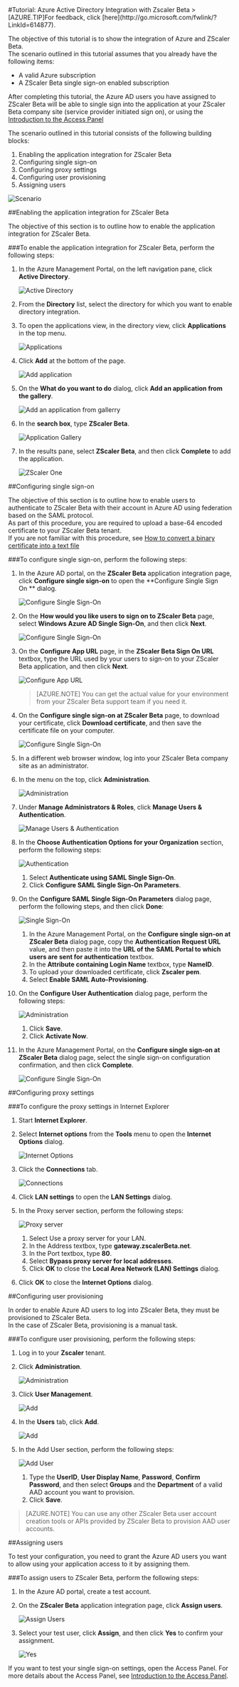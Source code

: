 <properties pageTitle="Tutorial: Azure Active Directory Integration with Zscaler Beta | Windows Azure" description="Learn how to use Zscaler Beta with Azure Active Directory to enable single sign-on, automated provisioning, and more!." services="active-directory" authors="MarkusVi"  documentationCenter="na" manager="stevenpo"/>
<tags ms.service="active-directory" ms.devlang="na" ms.topic="article" ms.tgt_pltfrm="na" ms.workload="identity" ms.date="08/01/2015" ms.author="markvi" />
#Tutorial: Azure Active Directory Integration with Zscaler Beta
>[AZURE.TIP]For feedback, click [here](http://go.microsoft.com/fwlink/?LinkId=614877).
  
The objective of this tutorial is to show the integration of Azure and ZScaler Beta.  
The scenario outlined in this tutorial assumes that you already have the following items:

-   A valid Azure subscription
-   A ZScaler Beta single sign-on enabled subscription
  
After completing this tutorial, the Azure AD users you have assigned to ZScaler Beta will be able to single sign into the application at your ZScaler Beta company site (service provider initiated sign on), or using the [Introduction to the Access Panel](https://msdn.microsoft.com/zh-cn/library/dn308586)
  
The scenario outlined in this tutorial consists of the following building blocks:

1.  Enabling the application integration for ZScaler Beta
2.  Configuring single sign-on
3.  Configuring proxy settings
4.  Configuring user provisioning
5.  Assigning users

![Scenario](./media/active-directory-saas-zscaler-beta-tutorial/IC800223.png "Scenario")

##Enabling the application integration for ZScaler Beta
  
The objective of this section is to outline how to enable the application integration for ZScaler Beta.

###To enable the application integration for ZScaler Beta, perform the following steps:

1.  In the Azure Management Portal, on the left navigation pane, click **Active Directory**.

    ![Active Directory](./media/active-directory-saas-zscaler-beta-tutorial/IC700993.png "Active Directory")

2.  From the **Directory** list, select the directory for which you want to enable directory integration.

3.  To open the applications view, in the directory view, click **Applications** in the top menu.

    ![Applications](./media/active-directory-saas-zscaler-beta-tutorial/IC700994.png "Applications")

4.  Click **Add** at the bottom of the page.

    ![Add application](./media/active-directory-saas-zscaler-beta-tutorial/IC749321.png "Add application")

5.  On the **What do you want to do** dialog, click **Add an application from the gallery**.

    ![Add an application from gallerry](./media/active-directory-saas-zscaler-beta-tutorial/IC749322.png "Add an application from gallerry")

6.  In the **search box**, type **ZScaler Beta**.

    ![Application Gallery](./media/active-directory-saas-zscaler-beta-tutorial/IC800224.png "Application Gallery")

7.  In the results pane, select **ZScaler Beta**, and then click **Complete** to add the application.

    ![ZScaler One](./media/active-directory-saas-zscaler-beta-tutorial/IC800216.png "ZScaler One")

##Configuring single sign-on
  
The objective of this section is to outline how to enable users to authenticate to ZScaler Beta with their account in Azure AD using federation based on the SAML protocol.  
As part of this procedure, you are required to upload a base-64 encoded certificate to your ZScaler Beta tenant.  
If you are not familiar with this procedure, see [How to convert a binary certificate into a text file](http://youtu.be/PlgrzUZ-Y1o)

###To configure single sign-on, perform the following steps:

1.  In the Azure AD portal, on the **ZScaler Beta** application integration page, click **Configure single sign-on** to open the **Configure Single Sign On ** dialog.

    ![Configure Single Sign-On](./media/active-directory-saas-zscaler-beta-tutorial/IC800225.png "Configure Single Sign-On")

2.  On the **How would you like users to sign on to ZScaler Beta** page, select **Windows Azure AD Single Sign-On**, and then click **Next**.

    ![Configure Single Sign-On](./media/active-directory-saas-zscaler-beta-tutorial/IC800226.png "Configure Single Sign-On")

3.  On the **Configure App URL** page, in the **ZScaler Beta Sign On URL** textbox, type the URL used by your users to sign-on to your ZScaler Beta application, and then click **Next**.

    ![Configure App URL](./media/active-directory-saas-zscaler-beta-tutorial/IC800227.png "Configure App URL")

    >[AZURE.NOTE] You can get the actual value for your environment from your ZScaler Beta support team if you need it.

4.  On the **Configure single sign-on at ZScaler Beta** page, to download your certificate, click **Download certificate**, and then save the certificate file on your computer.

    ![Configure Single Sign-On](./media/active-directory-saas-zscaler-beta-tutorial/IC800228.png "Configure Single Sign-On")

5.  In a different web browser window, log into your ZScaler Beta company site as an administrator.

6.  In the menu on the top, click **Administration**.

    ![Administration](./media/active-directory-saas-zscaler-beta-tutorial/IC800206.png "Administration")

7.  Under **Manage Administrators & Roles**, click **Manage Users & Authentication**.

    ![Manage Users & Authentication](./media/active-directory-saas-zscaler-beta-tutorial/IC800207.png "Manage Users & Authentication")

8.  In the **Choose Authentication Options for your Organization** section, perform the following steps:

    ![Authentication](./media/active-directory-saas-zscaler-beta-tutorial/IC800208.png "Authentication")

    1.  Select **Authenticate using SAML Single Sign-On**.
    2.  Click **Configure SAML Single Sign-On Parameters**.

9.  On the **Configure SAML Single Sign-On Parameters** dialog page, perform the following steps, and then click **Done**:

    ![Single Sign-On](./media/active-directory-saas-zscaler-beta-tutorial/IC800209.png "Single Sign-On")

    1.  In the Azure Management Portal, on the **Configure single sign-on at ZScaler Beta** dialog page, copy the **Authentication Request URL** value, and then paste it into the **URL of the SAML Portal to which users are sent for authentication** textbox.
    2.  In the **Attribute containing Login Name** textbox, type **NameID**.
    3.  To upload your downloaded certificate, click **Zscaler pem**.
    4.  Select **Enable SAML Auto-Provisioning**.

10. On the **Configure User Authentication** dialog page, perform the following steps:

    ![Administration](./media/active-directory-saas-zscaler-beta-tutorial/IC800210.png "Administration")

    1.  Click **Save**.
    2.  Click **Activate Now**.

11. In the Azure Management Portal, on the **Configure single sign-on at ZScaler Beta** dialog page, select the single sign-on configuration confirmation, and then click **Complete**.

    ![Configure Single Sign-On](./media/active-directory-saas-zscaler-beta-tutorial/IC800229.png "Configure Single Sign-On")

##Configuring proxy settings

###To configure the proxy settings in Internet Explorer

1.  Start **Internet Explorer**.

2.  Select **Internet options** from the **Tools** menu to open the **Internet Options** dialog.

    ![Internet Options](./media/active-directory-saas-zscaler-beta-tutorial/IC769492.png "Internet Options")

3.  Click the **Connections** tab.

    ![Connections](./media/active-directory-saas-zscaler-beta-tutorial/IC769493.png "Connections")

4.  Click **LAN settings** to open the **LAN Settings** dialog.

5.  In the Proxy server section, perform the following steps:

    ![Proxy server](./media/active-directory-saas-zscaler-beta-tutorial/IC769494.png "Proxy server")

    1.  Select Use a proxy server for your LAN.
    2.  In the Address textbox, type **gateway.zscalerBeta.net**.
    3.  In the Port textbox, type **80**.
    4.  Select **Bypass proxy server for local addresses**.
    5.  Click **OK** to close the **Local Area Network (LAN) Settings** dialog.

6.  Click **OK** to close the **Internet Options** dialog.

##Configuring user provisioning
  
In order to enable Azure AD users to log into ZScaler Beta, they must be provisioned to ZScaler Beta.  
In the case of ZScaler Beta, provisioning is a manual task.

###To configure user provisioning, perform the following steps:

1.  Log in to your **Zscaler** tenant.

2.  Click **Administration**.

    ![Administration](./media/active-directory-saas-zscaler-beta-tutorial/IC781035.png "Administration")

3.  Click **User Management**.

    ![Add](./media/active-directory-saas-zscaler-beta-tutorial/IC781037.png "Add")

4.  In the **Users** tab, click **Add**.

    ![Add](./media/active-directory-saas-zscaler-beta-tutorial/IC781037.png "Add")

5.  In the Add User section, perform the following steps:

    ![Add User](./media/active-directory-saas-zscaler-beta-tutorial/IC781038.png "Add User")

    1.  Type the **UserID**, **User Display Name**, **Password**, **Confirm Password**, and then select **Groups** and the **Department** of a valid AAD account you want to provision.
    2.  Click **Save**.

>[AZURE.NOTE] You can use any other ZScaler Beta user account creation tools or APIs provided by ZScaler Beta to provision AAD user accounts.

##Assigning users
  
To test your configuration, you need to grant the Azure AD users you want to allow using your application access to it by assigning them.

###To assign users to ZScaler Beta, perform the following steps:

1.  In the Azure AD portal, create a test account.

2.  On the **ZScaler Beta** application integration page, click **Assign users**.

    ![Assign Users](./media/active-directory-saas-zscaler-beta-tutorial/IC800230.png "Assign Users")

3.  Select your test user, click **Assign**, and then click **Yes** to confirm your assignment.

    ![Yes](./media/active-directory-saas-zscaler-beta-tutorial/IC767830.png "Yes")
  
If you want to test your single sign-on settings, open the Access Panel. For more details about the Access Panel, see [Introduction to the Access Panel](https://msdn.microsoft.com/zh-cn/library/dn308586).